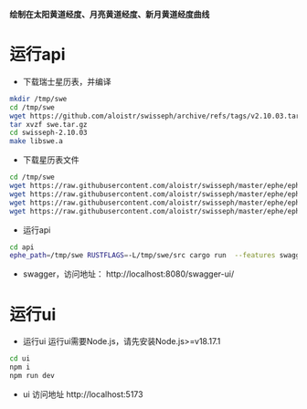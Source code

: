 **绘制在太阳黄道经度、月亮黄道经度、新月黄道经度曲线**

# 运行api
* 下载瑞士星历表，并编译
```bash
mkdir /tmp/swe
cd /tmp/swe
wget https://github.com/aloistr/swisseph/archive/refs/tags/v2.10.03.tar.gz -O swe.tar.gz
tar xvzf swe.tar.gz
cd swisseph-2.10.03
make libswe.a
```

* 下载星历表文件
```bash
cd /tmp/swe
wget https://raw.githubusercontent.com/aloistr/swisseph/master/ephe/ephe/semo_18.se1
wget https://raw.githubusercontent.com/aloistr/swisseph/master/ephe/ephe/semom48.se1
wget https://raw.githubusercontent.com/aloistr/swisseph/master/ephe/ephe/sepl_18.se1
wget https://raw.githubusercontent.com/aloistr/swisseph/master/ephe/ephe/seplm48.se1
```
* 运行api
```bash
cd api
ephe_path=/tmp/swe RUSTFLAGS=-L/tmp/swe/src cargo run  --features swagger,cors
```

* swagger，访问地址：
http://localhost:8080/swagger-ui/

# 运行ui
* 运行ui
运行ui需要Node.js，请先安装Node.js>=v18.17.1
```bash
cd ui
npm i
npm run dev
```

* ui 访问地址
http://localhost:5173
